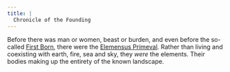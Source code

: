 ```yaml
---
title: |
  Chronicle of the Founding
---
```


Before there was man or women, beast or burden, and even before the so-called [First Born](Deities/First%20Born.md), there were the [Elemensus Primeval](Deities/Elemental%20Primordials/Elemental%20Primordials.md). Rather than living and coexisting with earth, fire, sea and sky, they *were* the elements. Their bodies making up the entirety of the known landscape.
